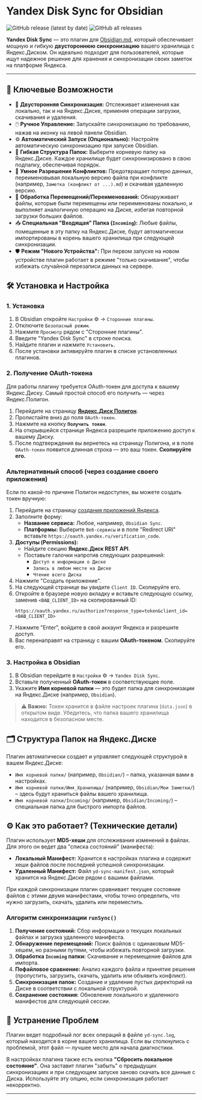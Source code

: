 # Yandex Disk Sync for Obsidian

![GitHub release (latest by date)](https://img.shields.io/github/v/release/FIKSSATOM/obsidian-yandex-sync)
![GitHub all releases](https://img.shields.io/github/downloads/FIKSSATOM/obsidian-yandex-sync/total)

**Yandex Disk Sync** — это плагин для [Obsidian.md](https://obsidian.md), который обеспечивает мощную и гибкую **двустороннюю синхронизацию** вашего хранилища с Яндекс.Диском. Он идеально подходит для пользователей, которые ищут надежное решение для хранения и синхронизации своих заметок на платформе Яндекса.

---

## 🚀 Ключевые Возможности

*   🔄 **Двусторонняя Синхронизация:** Отслеживает изменения как локально, так и на Яндекс.Диске, применяя операции загрузки, скачивания и удаления.
*   🖱️ **Ручное Управление:** Запускайте синхронизацию по требованию, нажав на иконку на левой панели Obsidian.
*   ⚙️ **Автоматический Запуск (Опционально):** Настройте автоматическую синхронизацию при запуске Obsidian.
*   📂 **Гибкая Структура Папок:** Выберите корневую папку на Яндекс.Диске. Каждое хранилище будет синхронизировано в свою подпапку, обеспечивая порядок.
*   🤝 **Умное Разрешение Конфликтов:** Предотвращает потерю данных, переименовывая локальную версию файла при конфликте (например, `Заметка (конфликт от ...).md`) и скачивая удаленную версию.
*   🚚 **Обработка Перемещений/Переименований:** Обнаруживает файлы, которые были перемещены или переименованы локально, и выполняет аналогичную операцию на Диске, избегая повторной загрузки больших файлов.
*   📥 **Специальная "Входящая" Папка (`Incoming`):** Любые файлы, помещенные в эту папку на Яндекс.Диске, будут автоматически импортированы в корень вашего хранилища при следующей синхронизации.
*   🛡️ **Режим "Нового Устройства":** При первом запуске на новом устройстве плагин работает в режиме "только скачивание", чтобы избежать случайной перезаписи данных на сервере.

## 🛠️ Установка и Настройка

### 1. Установка

1.  В Obsidian откройте `Настройки` ⚙️ -> `Сторонние плагины`.
2.  Отключите `Безопасный режим`.
3.  Нажмите `Просмотр` рядом с "Сторонние плагины".
4.  Введите "Yandex Disk Sync" в строке поиска.
5.  Найдите плагин и нажмите `Установить`.
6.  После установки активируйте плагин в списке установленных плагинов.

### 2. Получение OAuth-токена

Для работы плагину требуется OAuth-токен для доступа к вашему Яндекс.Диску. Самый простой способ его получить — через Яндекс.Полигон.

1.  Перейдите на страницу **[Яндекс.Диск Полигон](https://yandex.ru/dev/disk/poligon/)**.
2.  Пролистайте вниз до поля `OAuth-токен`.
3.  Нажмите на кнопку **`Получить токен`**.
4.  На открывшейся странице Яндекса разрешите приложению доступ к вашему Диску.
5.  После подтверждения вы вернетесь на страницу Полигона, и в поле `OAuth-токен` появится длинная строка — это ваш токен. **Скопируйте его.**


### Альтернативный способ (через создание своего приложения)</summary>

Если по какой-то причине Полигон недоступен, вы можете создать токен вручную:
1.  Перейдите на страницу [создания приложений Яндекса](https://oauth.yandex.ru/client/new).
2.  Заполните форму:
    *   **Название сервиса:** Любое, например, `Obsidian Sync`.
    *   **Платформы:** Выберите `Веб-сервисы` и в поле "Redirect URI" вставьте `https://oauth.yandex.ru/verification_code`.
3.  **Доступы (Permissions):**
    *   Найдите секцию **Яндекс.Диск REST API**.
    *   Поставьте галочки напротив следующих разрешений:
        *   `Доступ к информации о Диске`
        *   `Запись в любом месте на Диске`
        *   `Чтение всего Диска`
4.  Нажмите "Создать приложение".
5.  На следующей странице вы увидите `Client ID`. Скопируйте его.
6.  Откройте в браузере новую вкладку и вставьте следующую ссылку, заменив `<ВАШ_CLIENT_ID>` на скопированный ID:
    ```
    https://oauth.yandex.ru/authorize?response_type=token&client_id=<ВАШ_CLIENT_ID>
    ```
7.  Нажмите "Enter", войдите в свой аккаунт Яндекса и разрешите доступ.
8.  Вас перенаправят на страницу с вашим **OAuth-токеном**. Скопируйте его.

### 3. Настройка в Obsidian

1.  В Obsidian перейдите в `Настройки` ⚙️ -> `Yandex Disk Sync`.
2.  Вставьте полученный **OAuth-токен** в соответствующее поле.
3.  Укажите **Имя корневой папки** — это будет папка для синхронизации на Яндекс.Диске (например, `Obsidian`).

> **⚠️ Важно:** Токен хранится в файле настроек плагина (`data.json`) в открытом виде. Убедитесь, что папка вашего хранилища находится в безопасном месте.

## 🗂️ Структура Папок на Яндекс.Диске

Плагин автоматически создает и управляет следующей структурой в вашем Яндекс.Диске:

*   `Имя корневой папки/` (например, `Obsidian/`) – папка, указанная вами в настройках.
*   `Имя корневой папки/Имя_Хранилища/` (например, `Obsidian/Мои Заметки/`) – здесь будут храниться файлы вашего хранилища.
*   `Имя корневой папки/Incoming/` (например, `Obsidian/Incoming/`) – специальная папка для быстрого импорта файлов.

## ⚙️ Как это работает? (Технические детали)

Плагин использует **MD5-хеши** для отслеживания изменений в файлах. Для этого он ведет два "списка состояний" (манифеста):

*   **Локальный Манифест:** Хранится в настройках плагина и содержит хеши файлов после последней успешной синхронизации.
*   **Удаленный Манифест:** Файл `yd-sync-manifest.json`, который хранится на Яндекс.Диске рядом с вашими файлами.

При каждой синхронизации плагин сравнивает текущее состояние файлов с этими двумя манифестами, чтобы точно определить, что нужно загрузить, скачать, удалить или переместить.

### Алгоритм синхронизации `runSync()`

1.  **Получение состояний:** Сбор информации о текущих локальных файлах и загрузка удаленного манифеста.
2.  **Обнаружение перемещений:** Поиск файлов с одинаковым MD5-хешем, но разными путями, чтобы избежать повторной загрузки.
3.  **Обработка `Incoming` папки:** Скачивание и перемещение файлов для импорта.
4.  **Пофайловое сравнение:** Анализ каждого файла и принятие решения (пропустить, загрузить, скачать, удалить или объявить конфликт).
5.  **Синхронизация папок:** Создание и удаление пустых директорий на Диске в соответствии с локальной структурой.
6.  **Сохранение состояния:** Обновление локального и удаленного манифестов для следующей сессии.

## 🐞 Устранение Проблем

Плагин ведет подробный лог всех операций в файле `yd-sync.log`, который находится в корне вашего хранилища. Если вы столкнулись с проблемой, этот файл — лучшее место для начала диагностики.

В настройках плагина также есть кнопка **"Сбросить локальное состояние"**. Она заставит плагин "забыть" о предыдущих синхронизациях и при следующем запуске заново скачать все данные с Диска. Используйте эту опцию, если синхронизация работает некорректно.

---
